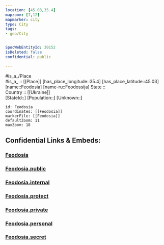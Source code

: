 ```yaml
---
location: [45.03,35.4] 
mapzoom: [7,12] 
mapmarker: city 
type: City
tags:
- geo/City


SpocWebEntityId: 30152
isDeleted: false
confidential: public

---
```

#is_a_/Place  
#is_a_ :: [[Place]] 
[has_place_longitude::35.4] 
[has_place_latitude::45.03] 
[name::Feodosia] 
[name-ru::Feodossija] 
State ::  
Country :: [[Ukraine]]  
[StateId::] 
[Population::] 
[Unknown::] 


```leaflet
id: Feodosia
coordinates: [[Feodosia]] 
markerFile: [[Feodosia]] 
defaultZoom: 11 
maxZoom: 18
```


## Confidential Links & Embeds: 

### [Feodosia](/_Standards/Earth/Continent/Europe/Europe~East/Ukraine/Regions~Ukraine/Crimea/City/Feodosia.md) 

### [Feodosia.public](/_public/Earth/Continent/Europe/Europe~East/Ukraine/Regions~Ukraine/Crimea/City/Feodosia.public.md) 

### [Feodosia.internal](/_internal/Earth/Continent/Europe/Europe~East/Ukraine/Regions~Ukraine/Crimea/City/Feodosia.internal.md) 

### [Feodosia.protect](/_protect/Earth/Continent/Europe/Europe~East/Ukraine/Regions~Ukraine/Crimea/City/Feodosia.protect.md) 

### [Feodosia.private](/_private/Earth/Continent/Europe/Europe~East/Ukraine/Regions~Ukraine/Crimea/City/Feodosia.private.md) 

### [Feodosia.personal](/_personal/Earth/Continent/Europe/Europe~East/Ukraine/Regions~Ukraine/Crimea/City/Feodosia.personal.md) 

### [Feodosia.secret](/_secret/Earth/Continent/Europe/Europe~East/Ukraine/Regions~Ukraine/Crimea/City/Feodosia.secret.md)

